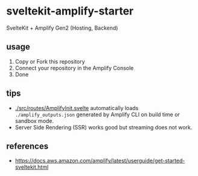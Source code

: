 # sveltekit-amplify-starter

SvelteKit + Amplify Gen2 (Hosting, Backend)

## usage

1. Copy or Fork this repository
2. Connect your repository in the Amplify Console
3. Done

## tips

- [./src/routes/AmplifyInit.svelte](./src/routes/AmplifyInit.svelte) automatically loads `./amplify_outputs.json` generated by Amplify CLI on build time or sandbox mode.
- Server Side Rendering (SSR) works good but streaming does not work.

## references

- <https://docs.aws.amazon.com/amplify/latest/userguide/get-started-sveltekit.html>
